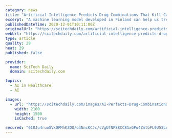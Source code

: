 ```yaml
---
category: news
title: "Artificial Intelligence Predicts Drug Combinations That Kill Cancer Cells More Effectively"
excerpt: "A machine learning model developed in Finland can help us treat cancer more effectively. When healthcare professionals treat patients suffering from advanced cancers, they usually need to use a combination of different therapies."
publishedDateTime: 2020-12-01T10:11:00Z
originalUrl: "https://scitechdaily.com/artificial-intelligence-predicts-drug-combinations-that-kill-cancer-cells-more-effectively/"
webUrl: "https://scitechdaily.com/artificial-intelligence-predicts-drug-combinations-that-kill-cancer-cells-more-effectively/"
type: article
quality: 29
heat: 29
published: false

provider:
  name: SciTech Daily
  domain: scitechdaily.com

topics:
  - AI in Healthcare
  - AI

images:
  - url: "https://scitechdaily.com/images/AI-Perfects-Drug-Combinations.jpg"
    width: 2100
    height: 1500
    isCached: true

secured: "61RJu4ruoSVxQFMhKZQQ/o3NncKCJc/sVgUfNPS8CC81xGPu4ZmtbPL9U5SLu1DU/+YSNOBFkKqcl/g/Je7m0wIQZhWfjO1x8S1AvS3mSlF38OIobk2rPCFPvbbXWUnNL41f/ZlZsfuDBHmaX2s5Cu1n99EkurpMEjM2CvnL1Ibz9ZCdTtT8V9UJMnTntmG5vLzUjbuRFJh31lgi81dlCdfEI8a0maZHvOJ2oNMLkV8wxgoxKjoR13uvss4rNzaxeTJksDbSay99uB6ALGF/l3/qi0k5/tpNXedZFv5WZb8a/PHrwQQA3Tf2TQBVVkHIMe9b/F3cAoLEGjscPFK7RvN43vroUOtq0RX4mehm5Bk=;sqwMR4nFPm9g+q1mET163w=="
---
```


